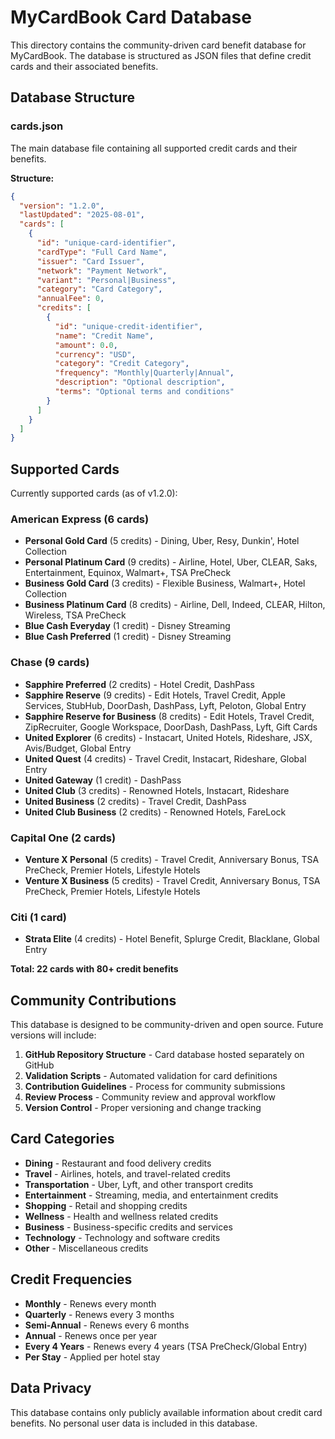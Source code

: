 # MyCardBook Card Database

This directory contains the community-driven card benefit database for MyCardBook. The database is structured as JSON files that define credit cards and their associated benefits.

## Database Structure

### cards.json
The main database file containing all supported credit cards and their benefits.

**Structure:**
```json
{
  "version": "1.2.0",
  "lastUpdated": "2025-08-01",
  "cards": [
    {
      "id": "unique-card-identifier",
      "cardType": "Full Card Name",
      "issuer": "Card Issuer",
      "network": "Payment Network",
      "variant": "Personal|Business",
      "category": "Card Category",
      "annualFee": 0,
      "credits": [
        {
          "id": "unique-credit-identifier",
          "name": "Credit Name",
          "amount": 0.0,
          "currency": "USD",
          "category": "Credit Category",
          "frequency": "Monthly|Quarterly|Annual",
          "description": "Optional description",
          "terms": "Optional terms and conditions"
        }
      ]
    }
  ]
}
```

## Supported Cards

Currently supported cards (as of v1.2.0):

### American Express (6 cards)
- **Personal Gold Card** (5 credits) - Dining, Uber, Resy, Dunkin', Hotel Collection
- **Personal Platinum Card** (9 credits) - Airline, Hotel, Uber, CLEAR, Saks, Entertainment, Equinox, Walmart+, TSA PreCheck
- **Business Gold Card** (3 credits) - Flexible Business, Walmart+, Hotel Collection
- **Business Platinum Card** (8 credits) - Airline, Dell, Indeed, CLEAR, Hilton, Wireless, TSA PreCheck
- **Blue Cash Everyday** (1 credit) - Disney Streaming
- **Blue Cash Preferred** (1 credit) - Disney Streaming

### Chase (9 cards)
- **Sapphire Preferred** (2 credits) - Hotel Credit, DashPass
- **Sapphire Reserve** (9 credits) - Edit Hotels, Travel Credit, Apple Services, StubHub, DoorDash, DashPass, Lyft, Peloton, Global Entry
- **Sapphire Reserve for Business** (8 credits) - Edit Hotels, Travel Credit, ZipRecruiter, Google Workspace, DoorDash, DashPass, Lyft, Gift Cards
- **United Explorer** (6 credits) - Instacart, United Hotels, Rideshare, JSX, Avis/Budget, Global Entry
- **United Quest** (4 credits) - Travel Credit, Instacart, Rideshare, Global Entry
- **United Gateway** (1 credit) - DashPass
- **United Club** (3 credits) - Renowned Hotels, Instacart, Rideshare
- **United Business** (2 credits) - Travel Credit, DashPass
- **United Club Business** (2 credits) - Renowned Hotels, FareLock

### Capital One (2 cards)
- **Venture X Personal** (5 credits) - Travel Credit, Anniversary Bonus, TSA PreCheck, Premier Hotels, Lifestyle Hotels
- **Venture X Business** (5 credits) - Travel Credit, Anniversary Bonus, TSA PreCheck, Premier Hotels, Lifestyle Hotels

### Citi (1 card)
- **Strata Elite** (4 credits) - Hotel Benefit, Splurge Credit, Blacklane, Global Entry

**Total: 22 cards with 80+ credit benefits**

## Community Contributions

This database is designed to be community-driven and open source. Future versions will include:

1. **GitHub Repository Structure** - Card database hosted separately on GitHub
2. **Validation Scripts** - Automated validation for card definitions
3. **Contribution Guidelines** - Process for community submissions
4. **Review Process** - Community review and approval workflow
5. **Version Control** - Proper versioning and change tracking

## Card Categories

- **Dining** - Restaurant and food delivery credits
- **Travel** - Airlines, hotels, and travel-related credits
- **Transportation** - Uber, Lyft, and other transport credits
- **Entertainment** - Streaming, media, and entertainment credits
- **Shopping** - Retail and shopping credits
- **Wellness** - Health and wellness related credits
- **Business** - Business-specific credits and services
- **Technology** - Technology and software credits
- **Other** - Miscellaneous credits

## Credit Frequencies

- **Monthly** - Renews every month
- **Quarterly** - Renews every 3 months
- **Semi-Annual** - Renews every 6 months
- **Annual** - Renews once per year
- **Every 4 Years** - Renews every 4 years (TSA PreCheck/Global Entry)
- **Per Stay** - Applied per hotel stay

## Data Privacy

This database contains only publicly available information about credit card benefits. No personal user data is included in this database.